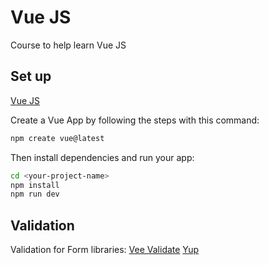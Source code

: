 # Vue JS 

Course to help learn Vue JS

## Set up
[Vue JS](https://vuejs.org/)

Create a Vue App by following the steps with this command:
```sh
npm create vue@latest
```

Then install dependencies and run your app:
```sh
cd <your-project-name>
npm install
npm run dev
```


## Validation

Validation for Form libraries: 
[Vee Validate](https://vee-validate.logaretm.com/v4/)
[Yup](https://github.com/jquense/yup)